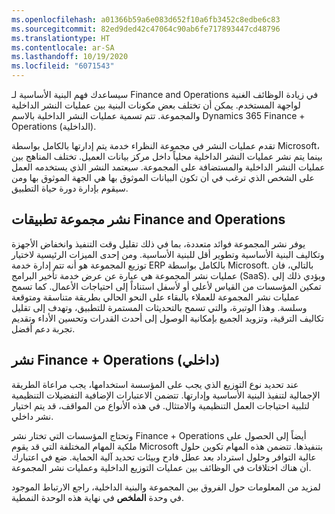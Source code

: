```yaml
---
ms.openlocfilehash: a01366b59a6e083d652f10a6fb3452c8edbe6c83
ms.sourcegitcommit: 82ed9ded42c47064c90ab6fe717893447cd48796
ms.translationtype: HT
ms.contentlocale: ar-SA
ms.lasthandoff: 10/19/2020
ms.locfileid: "6071543"
---
```

سيساعدك فهم البنية الأساسية لـ Finance and Operations في زيادة الوظائف الغنية لواجهة المستخدم. يمكن أن تختلف بعض مكونات البنية بين عمليات النشر الداخلية والمجموعة. تتم تسمية عمليات النشر الداخلية بالاسم Dynamics 365 Finance + Operations (الداخلية).

تقدم عمليات النشر في مجموعة النظراء خدمة يتم إدارتها بالكامل بواسطة Microsoft، بينما يتم نشر عمليات النشر الداخلية محلياً داخل مركز بيانات العميل. تختلف المناهج بين عمليات النشر الداخلية والمستضافة على المجموعة. سيعتمد النشر الذي يستخدمه العمل على الشخص الذي ترغب في أن تكون البيانات الموثوق بها هي الجهة الموثوق بها ومن سيقوم بإدارة دورة حياة التطبيق.

## <a name="finance-and-operations-apps-cloud-deployment"></a>نشر مجموعة تطبيقات Finance and Operations 


يوفر نشر المجموعة فوائد متعددة، بما في ذلك تقليل وقت التنفيذ وانخفاض الأجهزة وتكاليف البنية الأساسية وتطوير أقل للبنية الأساسية. ومن إحدى الميزات الرئيسية لاختيار توزيع المجموعة هو أنه تتم إدارة خدمة ERP بالكامل بواسطة Microsoft.
بالتالي، فان عمليات نشر المجموعة هي عبارة عن عرض خدمة تأخير البرامج (SaaS). ويؤدي ذلك إلى تمكين المؤسسات من القياس لأعلى أو لأسفل استناداً إلى احتياجات الأعمال. كما تسمح عمليات نشر المجموعة للعملاء بالبقاء على النحو الحالي بطريقة متناسقة ومتوقعة وسلسة. وهذا الوتيرة، والتي تسمح بالتحديثات المستمرة للتطبيق، وتهدف إلى تقليل تكاليف الترقية، وتزويد الجميع بإمكانية الوصول إلى أحدث القدرات وتحسين الأداء وتقديم تجربة دعم أفضل.



## <a name="finance--operations-on-premises-deployment"></a>نشر Finance + Operations (داخلي) 

عند تحديد نوع التوزيع الذي يجب على المؤسسة استخدامها، يجب مراعاة الطريقة الإجمالية لتنفيذ البنية الأساسية وإدارتها. تتضمن الاعتبارات الإضافية التفضيلات التنظيمية لتلبية احتياجات العمل التنظيمية والامتثال. في هذه الأنواع من المواقف، قد يتم اختيار نشر داخلي.

وتحتاج المؤسسات التي تختار نشر Finance + Operations أيضاً إلى الحصول على ملكية المهام المختلفة التي قد يقوم Microsoft بتنفيذها. تتضمن هذه المهام تكوين حلول عالية التوافر وحلول استرداد بعد عطل فادح وبيئات تحديد آلية الحماية. ضع في اعتبارك أن هناك اختلافات في الوظائف بين عمليات التوزيع الداخلية وعمليات نشر المجموعة.

لمزيد من المعلومات حول الفروق بين المجموعة والبنية الداخلية، راجع الارتباط الموجود في وحدة **الملخص** في نهاية هذه الوحدة النمطية.
